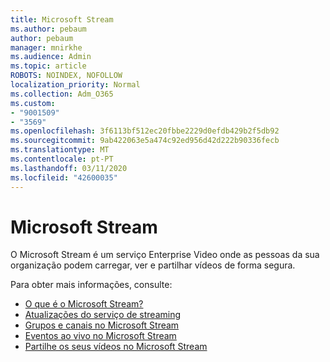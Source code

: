 ```yaml
---
title: Microsoft Stream
ms.author: pebaum
author: pebaum
manager: mnirkhe
ms.audience: Admin
ms.topic: article
ROBOTS: NOINDEX, NOFOLLOW
localization_priority: Normal
ms.collection: Adm_O365
ms.custom:
- "9001509"
- "3569"
ms.openlocfilehash: 3f6113bf512ec20fbbe2229d0efdb429b2f5db92
ms.sourcegitcommit: 9ab422063e5a474c92ed956d42d222b90336fecb
ms.translationtype: MT
ms.contentlocale: pt-PT
ms.lasthandoff: 03/11/2020
ms.locfileid: "42600035"
---
```

# <a name="microsoft-stream"></a>Microsoft Stream

O Microsoft Stream é um serviço Enterprise Video onde as pessoas da sua organização podem carregar, ver e partilhar vídeos de forma segura. 

Para obter mais informações, consulte:

- [O que é o Microsoft Stream?](https://docs.microsoft.com/stream/overview)
- [Atualizações do serviço de streaming](https://techcommunity.microsoft.com/t5/microsoft-stream-service-updates/bd-p/StreamAnnouncements)
- [Grupos e canais no Microsoft Stream](https://docs.microsoft.com/stream/groups-channels-organization)
- [Eventos ao vivo no Microsoft Stream](https://docs.microsoft.com/stream/live-event-overview)
- [Partilhe os seus vídeos no Microsoft Stream](https://docs.microsoft.com/stream/portal-share-video)